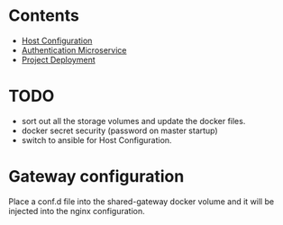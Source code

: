 # Contents
* [Host Configuration](piswarm/hosts/raspberrypi/README.md)
* [Authentication Microservice](piswarm/services/authenticator/README.md)
* [Project Deployment](piswarm/deploy/README.md)

# TODO
* sort out all the storage volumes and update the docker files.
* docker secret security (password on master startup)
* switch to ansible for Host Configuration.

# Gateway configuration
Place a conf.d file into the shared-gateway docker volume and it will be injected into the nginx configuration.
